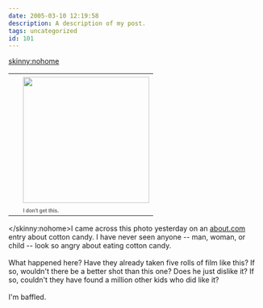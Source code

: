 ```yaml
---
date: 2005-03-10 12:19:58
description: A description of my post.
tags: uncategorized
id: 101
---
```

<skinny:nohome><table cellpadding=0 cellspacing=0 border=0 align=right><tr><td width=5 rowspan=2><spacer type=block width=5 height=1></td><td width=225><img src="/img/kidCottonCandy.jpg" width=250 aborder=0 vspace=4></td></tr><tr><td width=225><font face="verdana, arial, geneva" size=1 color=#666666><b>I don't get this.</b></font></td></tr></table><br />
<br />
</skinny:nohome>I came across this photo yesterday on an <a href="http://about.com">about.com</a> entry about cotton candy.  I have never seen anyone -- man, woman, or child -- look so angry about eating cotton candy.<br />
<br />
What happened here?  Have they already taken five rolls of film like this?  If so, wouldn't there be a better shot than this one?  Does he just dislike it?  If so, couldn't they have found a million other kids who did like it?<br />
<br />
I'm baffled.

